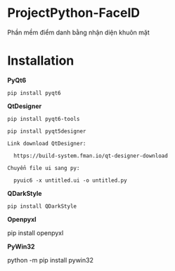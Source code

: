 # ProjectPython-FaceID
Phần mềm điểm danh bằng nhận diện khuôn mặt

# Installation

  **PyQt6**

    pip install pyqt6

  **QtDesigner**

    pip install pyqt6-tools 

    pip install pyqt5designer     
    
    Link download QtDesigner:
    
      https://build-system.fman.io/qt-designer-download
      
    Chuyển file ui sang py:
    
      pyuic6 -x untitled.ui -o untitled.py

  **QDarkStyle**

    pip install QDarkStyle

  **Openpyxl**

  pip install openpyxl

  **PyWin32**

  python -m pip install pywin32